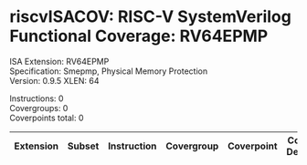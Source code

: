 # riscvISACOV: RISC-V SystemVerilog Functional Coverage: RV64EPMP

ISA Extension: RV64EPMP  
Specification: Smepmp, Physical Memory Protection  
Version:       0.9.5
XLEN:          64 

Instructions:  0  
Covergroups:   0  
Coverpoints total:   0  

| Extension | Subset | Instruction| Covergroup | Coverpoint     | Coverpoint Description | Coverpoint Level  |
| ----------| ------ | ---------- | ---------- | -------------- | ---------------------- | ----------------- |


